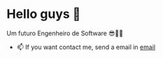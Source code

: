 # Hello guys 🤙

Um futuro Engenheiro de Software 😎🤙🤙



- 📫 If you want contact me, send a email in [email](vitorgsg794@gmail.com)


<!---
VitorGabrieldosSantosG/VitorGabrieldosSantosG is a ✨ special ✨ repository because its `README.md` (this file) appears on your GitHub profile.
You can click the Preview link to take a look at your changes.
--->
